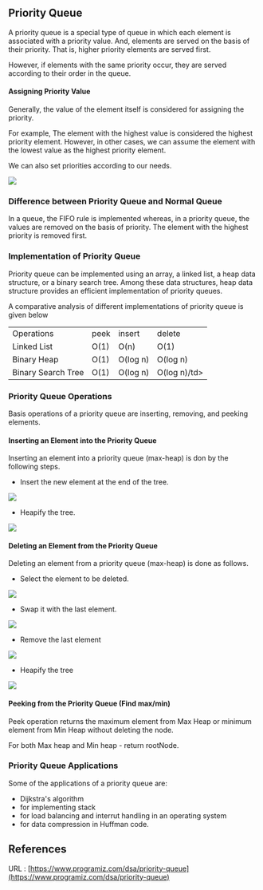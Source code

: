 ## Priority Queue

A priority queue is a special type of queue in which each element is associated with a priority value. And, elements are served on the basis of their priority. That is, higher priority elements are served first.

However, if elements with the same priority occur, they are served according to their order in the queue.

#### Assigning Priority Value

Generally, the value of the element itself is considered for assigning the priority. 

For example, The element with the highest value is considered the highest priority element. However, in other cases, we can assume the element with the lowest value as the highest priority element.

We can also set priorities according to our needs.

<img src='./public/Introduction.webp'/>


### Difference between Priority Queue and Normal Queue

In a queue, the FIFO rule is implemented whereas, in a priority queue, the values are removed on the basis of priority. The element with the highest priority is removed first.



### Implementation of Priority Queue

Priority queue can be implemented using an array, a linked list, a heap data structure, or a binary search tree. Among these data structures, heap data structure provides an efficient implementation of priority queues.

A comparative analysis of different implementations of priority queue is given below

<table>
    <tr>
        <td>Operations</td>
        <td>peek</td>
        <td>insert</td>
        <td>delete</td>
    </tr>
    <tr>
        <td>Linked List</td>
        <td>O(1)</td>
        <td>O(n)</td>
        <td>O(1)</td>
    </tr>
     <tr>
        <td>Binary Heap</td>
        <td>O(1)</td>
        <td>O(log n)</td>
        <td>O(log n)</td>
    </tr>
     <tr>
        <td>Binary Search Tree</td>
        <td>O(1)</td>
        <td>O(log n)</td>
        <td>O(log n)/td>
    </tr>
</table>

### Priority Queue Operations

Basis operations of a priority queue are inserting, removing, and peeking elements.


#### Inserting an Element into the Priority Queue

Inserting an element into a priority queue (max-heap) is don by the following steps.

- Insert the new element at the end of the tree.

<img src='./public/insert-1_0.webp'/>


- Heapify the tree.

<img src='./public/insert-2_0.webp'/>


<!-- Algorithm for insertion of an element into priority queue (max-heap) -->


#### Deleting an Element from the Priority Queue

Deleting an element from a priority queue (max-heap) is done as follows.

- Select the element to be deleted.

<img src='./public/delete-1_0.webp'/>


- Swap it with the last element.

<img src='./public/delete-2_0.webp'/>


- Remove the last element

<img src='./public/delete-3.webp'/>


- Heapify the tree

<img src='./public/delete-4.webp'/>


#### Peeking from the Priority Queue (Find max/min)

Peek operation returns the maximum element from Max Heap or minimum element from Min Heap without deleting the node.

For both Max heap and Min heap - return rootNode.



### Priority Queue Applications

Some of the applications of a priority queue are:

- Dijkstra's algorithm
- for implementing stack
- for load balancing and interrut handling in an operating system
- for data compression in Huffman code.


## References
URL : [https://www.programiz.com/dsa/priority-queue](https://www.programiz.com/dsa/priority-queue)
